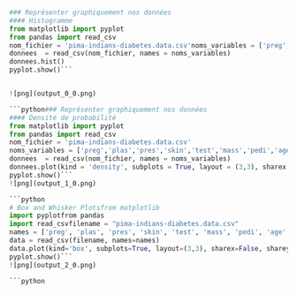 
```python

### Représenter graphiquement nos données
#### Histogramme
from matplotlib import pyplot
from pandas import read_csv
nom_fichier = 'pima-indians-diabetes.data.csv'noms_variables = ['preg','plas','pres','skin','test','mass','pedi','age', 'class']
donnees  = read_csv(nom_fichier, names = noms_variables)
donnees.hist()
pyplot.show()```


![png](output_0_0.png)

```python### Représenter graphiquement nos données
#### Densité de probabilité
from matplotlib import pyplot
from pandas import read_csv
nom_fichier = 'pima-indians-diabetes.data.csv'
noms_variables = ['preg','plas','pres','skin','test','mass','pedi','age', 'class']
donnees  = read_csv(nom_fichier, names = noms_variables)
donnees.plot(kind = 'density', subplots = True, layout = (3,3), sharex = True)
pyplot.show()```
![png](output_1_0.png)

```python
# Box and Whisker Plotsfrom matplotlib 
import pyplotfrom pandas 
import read_csvfilename = "pima-indians-diabetes.data.csv"
names = ['preg', 'plas', 'pres', 'skin', 'test', 'mass', 'pedi', 'age', 'class']
data = read_csv(filename, names=names)
data.plot(kind='box', subplots=True, layout=(3,3), sharex=False, sharey=False)
pyplot.show()```
![png](output_2_0.png)

```python
```
